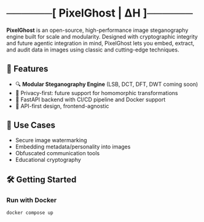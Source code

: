 # ──────[ PixelGhost | ∆H ]──────

**PixelGhost** is an open-source, high-performance image steganography engine built for scale and modularity. Designed with cryptographic integrity and future agentic integration in mind, PixelGhost lets you embed, extract, and audit data in images using classic and cutting-edge techniques.

## 🚀 Features

- 🔍 **Modular Steganography Engine** (LSB, DCT, DFT, DWT coming soon)
- 🔐 Privacy-first: future support for homomorphic transformations
- 🧱 FastAPI backend with CI/CD pipeline and Docker support
- 🔗 API-first design, frontend-agnostic

## 🧩 Use Cases

- Secure image watermarking
- Embedding metadata/personality into images
- Obfuscated communication tools
- Educational cryptography

## 🛠️ Getting Started

### Run with Docker

```
docker compose up
```